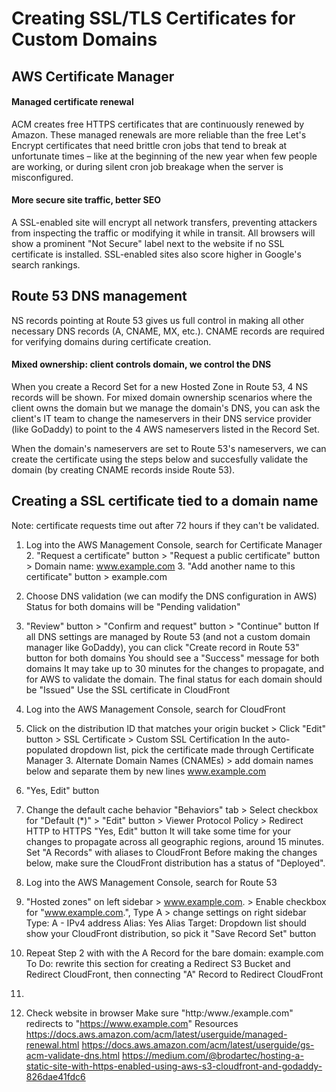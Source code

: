 # Creating SSL/TLS Certificates for Custom Domains

## AWS Certificate Manager
#### Managed certificate renewal
ACM creates free HTTPS certificates that are continuously renewed by Amazon. These managed renewals are more reliable than the free Let's Encrypt certificates that need brittle cron jobs that tend to break at unfortunate times – like at the beginning of the new year when few people are working, or during silent cron job breakage when the server is misconfigured.

#### More secure site traffic, better SEO
A SSL-enabled site will encrypt all network transfers, preventing attackers from inspecting the traffic or modifying it while in transit. All browsers will show a prominent "Not Secure" label next to the website if no SSL certificate is installed. SSL-enabled sites also score higher in Google's search rankings.

## Route 53 DNS management
NS records pointing at Route 53 gives us full control in making all other necessary DNS records (A, CNAME, MX, etc.). CNAME records are required for verifying domains during certificate creation.

#### Mixed ownership: client controls domain, we control the DNS
When you create a Record Set for a new Hosted Zone in Route 53, 4 NS records will be shown. For mixed domain ownership scenarios where the client owns the domain but we manage the domain's DNS, you can ask the client's IT team to change the nameservers in their DNS service provider (like GoDaddy) to point to the 4 AWS nameservers listed in the Record Set.

When the domain's nameservers are set to Route 53's nameservers, we can create the certificate using the steps below and succesfully validate the domain (by creating CNAME records inside Route 53).

## Creating a SSL certificate tied to a domain name
Note: certificate requests time out after 72 hours if they can't be validated.

1. Log into the AWS Management Console, search for Certificate Manager 2. "Request a certificate" button > "Request a public certificate" button >
Domain name: www.example.com 3. "Add another name to this certificate" button >
example.com
4. Choose DNS validation (we can modify the DNS configuration in AWS) Status for both domains will be "Pending validation"
5. "Review" button > "Confirm and request" button > "Continue" button
If all DNS settings are managed by Route 53 (and not a custom domain manager like GoDaddy), you can click "Create record in Route 53" button for both domains
You should see a "Success" message for both domains
It may take up to 30 minutes for the changes to propagate, and for AWS to validate the domain.
The final status for each domain should be "Issued"
Use the SSL certificate in CloudFront
1. Log into the AWS Management Console, search for CloudFront
2. Click on the distribution ID that matches your origin bucket > Click "Edit" button > SSL Certificate > Custom SSL Certification
In the auto-populated dropdown list, pick the certificate made through Certificate Manager 3. Alternate Domain Names (CNAMEs) > add domain names below and separate them by new lines
www.example.com
4. "Yes, Edit" button
5. Change the default cache behavior
"Behaviors" tab > Select checkbox for "Default (*)" > "Edit" button > Viewer Protocol Policy > Redirect HTTP to HTTPS "Yes, Edit" button
It will take some time for your changes to propagate across all geographic regions, around 15 minutes.
Set "A Records" with aliases to CloudFront
Before making the changes below, make sure the CloudFront distribution has a status of "Deployed".
1. Log into the AWS Management Console, search for Route 53
2. "Hosted zones" on left sidebar > www.example.com. > Enable checkbox for "www.example.com.", Type A > change settings on
right sidebar
Type: A - IPv4 address
Alias: Yes
Alias Target: Dropdown list should show your CloudFront distribution, so pick it "Save Record Set" button
3. Repeat Step 2 with with the A Record for the bare domain: example.com
To Do: rewrite this section for creating a Redirect S3 Bucket and Redirect CloudFront, then connecting "A" Record to Redirect CloudFront
4.

4. Check website in browser
Make sure "http:/www./example.com" redirects to "https://www.example.com"
Resources
https://docs.aws.amazon.com/acm/latest/userguide/managed-renewal.html https://docs.aws.amazon.com/acm/latest/userguide/gs-acm-validate-dns.html https://medium.com/@brodartec/hosting-a-static-site-with-https-enabled-using-aws-s3-cloudfront-and-godaddy-826dae41fdc6

